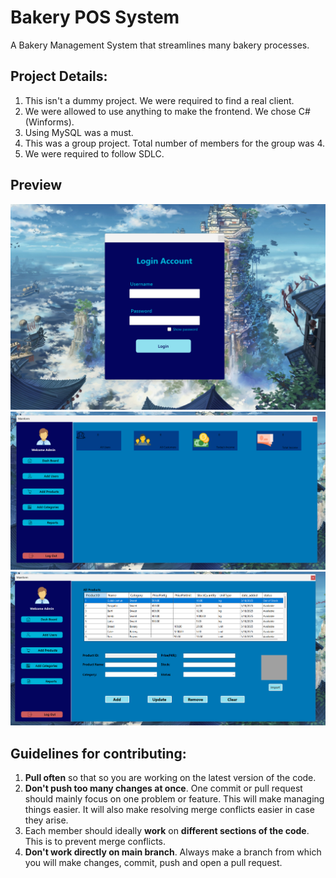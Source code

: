 # Bakery POS System  
A Bakery Management System that streamlines many bakery processes.

## Project Details:  
1. This isn't a dummy project. We were required to find a real client.
2. We were allowed to use anything to make the frontend. We chose C# (Winforms).
3. Using MySQL was a must.
4. This was a group project. Total number of members for the group was 4.
5. We were required to follow SDLC.
## Preview
![login](./Bakery%20POS/Assets/readme-images/login.png)
![mainform](./Bakery%20POS/Assets/readme-images/mainform.png)
![add_products](./Bakery%20POS/Assets/readme-images/add_products.png)
## Guidelines for contributing:
1. **Pull often** so that so you are working on the latest version of the code.  
2. **Don't push too many changes at once**. One commit or pull request should mainly focus on one problem or feature. This will make managing things easier. It will also make resolving merge conflicts easier in case they arise.
3. Each member should ideally **work** on **different sections of the code**. This is to prevent merge conflicts.
4. **Don't work directly on main branch**. Always make a branch from which you will make changes, commit, push and open a pull request.
